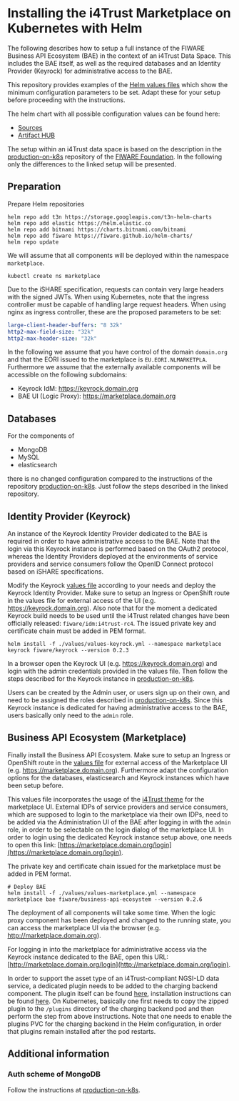 # Installing the i4Trust Marketplace on Kubernetes with Helm

The following describes how to setup a full instance of the FIWARE Business API Ecosystem (BAE) in the 
context of an i4Trust Data Space. This includes the 
BAE itself, as well as the required databases and an Identity Provider (Keyrock) for administrative 
access to the BAE.

This repository provides examples of the [Helm values files](./values) which show the minimum configuration 
parameters to be set. Adapt these for your setup before proceeding with the instructions.

The helm chart with all possible configuration values can be found here:
* [Sources](https://github.com/FIWARE/helm-charts/tree/main/charts/business-api-ecosystem)
* [Artifact HUB](https://artifacthub.io/packages/helm/fiware/business-api-ecosystem)


The setup within an i4Trust data space is based on the description 
in the [production-on-k8s](https://github.com/FIWARE/production-on-k8s/tree/main/business-api-ecosystem) repository 
of the [FIWARE Foundation](https://www.fiware.org). In the following only the differences to the linked setup will 
be presented.


## Preparation

Prepare Helm repositories
```shell
helm repo add t3n https://storage.googleapis.com/t3n-helm-charts
helm repo add elastic https://helm.elastic.co
helm repo add bitnami https://charts.bitnami.com/bitnami
helm repo add fiware https://fiware.github.io/helm-charts/
helm repo update
```

We will assume that all components will be deployed within the namespace `marketplace`.
```shell
kubectl create ns marketplace
```

Due to the iSHARE specification, requests can contain very large headers with the signed JWTs. 
When using Kubernetes, note that the ingress controller must be capable of handling large request headers. When using 
nginx as ingress controller, these are the proposed parameters to be set:
```yaml
large-client-header-buffers: "8 32k"
http2-max-field-size: "32k"
http2-max-header-size: "32k"
```

In the following we assume that you have control of the domain `domain.org` and that the EORI issued to the marketplace 
is `EU.EORI.NLMARKETPLA`. Furthermore we assume 
that the externally available components will be accessible on the following subdomains:
* Keyrock IdM: https://keyrock.domain.org
* BAE UI (Logic Proxy): https://marketplace.domain.org


## Databases

For the components of 
* MongoDB
* MySQL
* elasticsearch

there is no changed configuration compared to the instructions of the repository 
[production-on-k8s](https://github.com/FIWARE/production-on-k8s/tree/main/business-api-ecosystem). Just follow the steps 
described in the linked repository.


## Identity Provider (Keyrock)

An instance of the Keyrock Identity Provider dedicated to the BAE is required in order to have 
administrative access to the BAE. Note that the login via this Keyrock instance is performed based 
on the OAuth2 protocol, whereas the Identity Providers deployed at the environments of service providers and 
service consumers follow the OpenID Connect protocol based on iSHARE specifications.

Modify the Keyrock [values file](./values/values-keyrock.yml) according to your needs and deploy the Keyrock Identity Provider. 
Make sure to setup an Ingress or OpenShift route in the values file for external 
access of the UI (e.g. https://keyrock.domain.org). Also note that for the moment a dedicated Keyrock build needs to be used until 
the i4Trust related changes have been officially released: `fiware/idm:i4trust-rc4`. The issued private key and certificate 
chain must be added in PEM format. 
```shell
helm install -f ./values/values-keyrock.yml --namespace marketplace keyrock fiware/keyrock --version 0.2.3
```

In a browser open the Keyrock UI (e.g. https://keyrock.domain.org) and login with the admin credentials provided in 
the values file. Then follow the steps described for the Keyrock instance in 
[production-on-k8s](https://github.com/FIWARE/production-on-k8s/tree/main/business-api-ecosystem).

Users can be created by the Admin user, or users sign up on their own, and need to be assigned the roles 
described in [production-on-k8s](https://github.com/FIWARE/production-on-k8s/tree/main/business-api-ecosystem). Since this 
Keyrock instance is dedicated for having administrative access to the BAE, users basically only need to the `admin` role.



## Business API Ecosystem (Marketplace)

Finally install the Business API Ecosystem. Make sure to setup an Ingress or OpenShift route in the 
[values file](./values/values-marketplace.yml) for external 
access of the Marketplace UI (e.g. https://marketplace.domain.org). Furthermore adapt the configuration options for 
the databases, elasticsearch and Keyrock instances which have been setup before.

This values file incorporates the usage of the [i4Trust theme](https://github.com/i4Trust/bae-i4trust-theme) for the marketplace UI. 
External IDPs of service providers and service consumers, which are supposed to login to the marketplace via their own IDPs, 
need to be added via the Administration UI of the BAE after logging in with the `admin` role, in order to be selectable on the 
login dialog of the marketplace UI. In order to login using the dedicated Keyrock instance setup above, one needs to open 
this link: [https://marketplace.domain.org/login](https://marketplace.domain.org/login).

The private key and certificate chain issued for the marketplace must be added in PEM format. 
```shell
# Deploy BAE
helm install -f ./values/values-marketplace.yml --namespace marketplace bae fiware/business-api-ecosystem --version 0.2.6
```

The deployment of all components will take some time. When the logic proxy component has been deployed and changed to the running state, 
you can access the marketplace UI via the browser (e.g. http://marketplace.domain.org).

For logging in into the marketplace for administrative access via the Keyrock instance dedicated to the BAE, open this 
URL: [http://marketplace.domain.org/login](http://marketplace.domain.org/login). 

In order to support the asset type of an i4Trust-compliant NGSI-LD data service, a dedicated plugin needs to be added to the 
charging backend component. The plugin itself can be found [here](https://github.com/i4Trust/bae-i4trust-service), installation 
instructions can be found [here](https://business-api-ecosystem.readthedocs.io/en/latest/plugins-guide.html#installing-asset-plugins). 
On Kubernetes, basically one first needs to copy the zipped plugin to the `/plugins` directory of the charging backend pod and then 
perform the step from above instructions. Note that one needs to enable the plugins PVC for the charging backend in the Helm 
configuration, in order that plugins remain installed after the pod restarts.



## Additional information

### Auth scheme of MongoDB

Follow the instructions at 
[production-on-k8s](https://github.com/FIWARE/production-on-k8s/tree/main/business-api-ecosystem).

